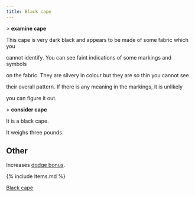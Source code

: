 ```yaml
---
title: Black cape
---
```


\> **examine cape**

This cape is very dark black and appears to be made of some fabric which
you

cannot identify. You can see faint indications of some markings and
symbols

on the fabric. They are silvery in colour but they are so thin you
cannot see

their overall pattern. If there is any meaning in the markings, it is
unlikely

you can figure it out.

\> **consider cape**

It is a black cape.

It weighs three pounds.

## Other

Increases [dodge bonus](dodge_bonus "wikilink").

{% include Items.md %}

[Black cape](Category:_Cloaks "wikilink")